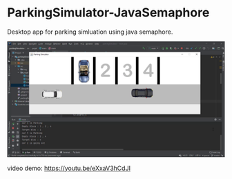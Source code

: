 # ParkingSimulator-JavaSemaphore
Desktop app for parking simluation using java semaphore.

![](VIDEO_DEMO/java_semaphore_app.png)

video demo: https://youtu.be/eXxaV3hCdJI
